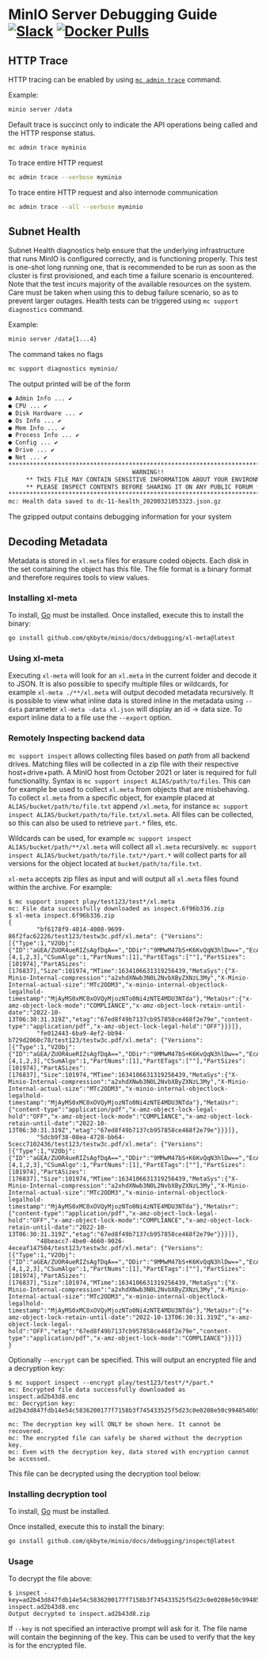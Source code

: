 # MinIO Server Debugging Guide [![Slack](https://slack.min.io/slack?type=svg)](https://slack.min.io) [![Docker Pulls](https://img.shields.io/docker/pulls/minio/minio.svg?maxAge=604800)](https://hub.docker.com/r/minio/minio/)

## HTTP Trace

HTTP tracing can be enabled by using [`mc admin trace`](https://github.com/minio/mc/blob/master/docs/minio-admin-complete-guide.md#command-trace---display-minio-server-http-trace) command.

Example:

```sh
minio server /data
```

Default trace is succinct only to indicate the API operations being called and the HTTP response status.

```sh
mc admin trace myminio
```

To trace entire HTTP request

```sh
mc admin trace --verbose myminio
```

To trace entire HTTP request and also internode communication

```sh
mc admin trace --all --verbose myminio
```

## Subnet Health

Subnet Health diagnostics help ensure that the underlying infrastructure that runs MinIO is configured correctly, and is functioning properly. This test is one-shot long running one, that is recommended to be run as soon as the cluster is first provisioned, and each time a failure scenario is encountered. Note that the test incurs majority of the available resources on the system. Care must be taken when using this to debug failure scenario, so as to prevent larger outages. Health tests can be triggered using `mc support diagnostics` command.

Example:

```sh
minio server /data{1...4}
```

The command takes no flags

```sh
mc support diagnostics myminio/
```

The output printed will be of the form

```sh
● Admin Info ... ✔ 
● CPU ... ✔ 
● Disk Hardware ... ✔ 
● Os Info ... ✔ 
● Mem Info ... ✔ 
● Process Info ... ✔ 
● Config ... ✔ 
● Drive ... ✔ 
● Net ... ✔ 
*********************************************************************************
                                   WARNING!!
     ** THIS FILE MAY CONTAIN SENSITIVE INFORMATION ABOUT YOUR ENVIRONMENT ** 
     ** PLEASE INSPECT CONTENTS BEFORE SHARING IT ON ANY PUBLIC FORUM **
*********************************************************************************
mc: Health data saved to dc-11-health_20200321053323.json.gz
```

The gzipped output contains debugging information for your system

## Decoding Metadata

Metadata is stored in `xl.meta` files for erasure coded objects. Each disk in the set containing the object has this file. The file format is a binary format and therefore requires tools to view values.

### Installing xl-meta

To install, [Go](https://golang.org/dl/) must be installed. Once installed, execute this to install the binary:

```bash
go install github.com/qkbyte/minio/docs/debugging/xl-meta@latest
```

### Using xl-meta

Executing `xl-meta` will look for an `xl.meta` in the current folder and decode it to JSON. It is also possible to specify multiple files or wildcards, for example `xl-meta ./**/xl.meta` will output decoded metadata recursively. It is possible to view what inline data is stored inline in the metadata using `--data` parameter `xl-meta -data xl.json` will display an id -> data size. To export inline data to a file use the `--export` option.

### Remotely Inspecting backend data

`mc support inspect` allows collecting files based on *path* from all backend drives. Matching files will be collected in a zip file with their respective host+drive+path. A MinIO host from October 2021 or later is required for full functionality. Syntax is `mc support inspect ALIAS/path/to/files`. This can for example be used to collect `xl.meta` from objects that are misbehaving. To collect `xl.meta` from a specific object, for example placed at `ALIAS/bucket/path/to/file.txt` append `/xl.meta`, for instance `mc support inspect ALIAS/bucket/path/to/file.txt/xl.meta`. All files can be collected, so this can also be used to retrieve `part.*` files, etc.

Wildcards can be used, for example `mc support inspect ALIAS/bucket/path/**/xl.meta` will collect all `xl.meta` recursively. `mc support inspect ALIAS/bucket/path/to/file.txt/*/part.*` will collect parts for all versions for the object located at `bucket/path/to/file.txt`.

`xl-meta` accepts zip files as input and will output all `xl.meta` files found within the archive. For example:

```
$ mc support inspect play/test123/test*/xl.meta
mc: File data successfully downloaded as inspect.6f96b336.zip
$ xl-meta inspect.6f96b336.zip
{
        "bf6178f9-4014-4008-9699-86f2fac62226/test123/testw3c.pdf/xl.meta": {"Versions":[{"Type":1,"V2Obj":{"ID":"aGEA/ZUOR4ueRIZsAgfDqA==","DDir":"9MMwM47bS+K6KvQqN3hlDw==","EcAlgo":1,"EcM":2,"EcN":2,"EcBSize":1048576,"EcIndex":4,"EcDist":[4,1,2,3],"CSumAlgo":1,"PartNums":[1],"PartETags":[""],"PartSizes":[101974],"PartASizes":[176837],"Size":101974,"MTime":1634106631319256439,"MetaSys":{"X-Minio-Internal-compression":"a2xhdXNwb3N0L2NvbXByZXNzL3My","X-Minio-Internal-actual-size":"MTc2ODM3","x-minio-internal-objectlock-legalhold-timestamp":"MjAyMS0xMC0xOVQyMjozNTo0Ni4zNTE4MDU3NTda"},"MetaUsr":{"x-amz-object-lock-mode":"COMPLIANCE","x-amz-object-lock-retain-until-date":"2022-10-13T06:30:31.319Z","etag":"67ed8f49b7137cb957858ce468f2e79e","content-type":"application/pdf","x-amz-object-lock-legal-hold":"OFF"}}}]},
        "fe012443-6ba9-4ef2-bb94-b729d2060c78/test123/testw3c.pdf/xl.meta": {"Versions":[{"Type":1,"V2Obj":{"ID":"aGEA/ZUOR4ueRIZsAgfDqA==","DDir":"9MMwM47bS+K6KvQqN3hlDw==","EcAlgo":1,"EcM":2,"EcN":2,"EcBSize":1048576,"EcIndex":1,"EcDist":[4,1,2,3],"CSumAlgo":1,"PartNums":[1],"PartETags":[""],"PartSizes":[101974],"PartASizes":[176837],"Size":101974,"MTime":1634106631319256439,"MetaSys":{"X-Minio-Internal-compression":"a2xhdXNwb3N0L2NvbXByZXNzL3My","X-Minio-Internal-actual-size":"MTc2ODM3","x-minio-internal-objectlock-legalhold-timestamp":"MjAyMS0xMC0xOVQyMjozNTo0Ni4zNTE4MDU3NTda"},"MetaUsr":{"content-type":"application/pdf","x-amz-object-lock-legal-hold":"OFF","x-amz-object-lock-mode":"COMPLIANCE","x-amz-object-lock-retain-until-date":"2022-10-13T06:30:31.319Z","etag":"67ed8f49b7137cb957858ce468f2e79e"}}}]},
        "5dcb9f38-08ea-4728-bb64-5cecc7102436/test123/testw3c.pdf/xl.meta": {"Versions":[{"Type":1,"V2Obj":{"ID":"aGEA/ZUOR4ueRIZsAgfDqA==","DDir":"9MMwM47bS+K6KvQqN3hlDw==","EcAlgo":1,"EcM":2,"EcN":2,"EcBSize":1048576,"EcIndex":2,"EcDist":[4,1,2,3],"CSumAlgo":1,"PartNums":[1],"PartETags":[""],"PartSizes":[101974],"PartASizes":[176837],"Size":101974,"MTime":1634106631319256439,"MetaSys":{"X-Minio-Internal-compression":"a2xhdXNwb3N0L2NvbXByZXNzL3My","X-Minio-Internal-actual-size":"MTc2ODM3","x-minio-internal-objectlock-legalhold-timestamp":"MjAyMS0xMC0xOVQyMjozNTo0Ni4zNTE4MDU3NTda"},"MetaUsr":{"content-type":"application/pdf","x-amz-object-lock-legal-hold":"OFF","x-amz-object-lock-mode":"COMPLIANCE","x-amz-object-lock-retain-until-date":"2022-10-13T06:30:31.319Z","etag":"67ed8f49b7137cb957858ce468f2e79e"}}}]},
        "48beacc7-4be0-4660-9026-4eceaf147504/test123/testw3c.pdf/xl.meta": {"Versions":[{"Type":1,"V2Obj":{"ID":"aGEA/ZUOR4ueRIZsAgfDqA==","DDir":"9MMwM47bS+K6KvQqN3hlDw==","EcAlgo":1,"EcM":2,"EcN":2,"EcBSize":1048576,"EcIndex":3,"EcDist":[4,1,2,3],"CSumAlgo":1,"PartNums":[1],"PartETags":[""],"PartSizes":[101974],"PartASizes":[176837],"Size":101974,"MTime":1634106631319256439,"MetaSys":{"X-Minio-Internal-compression":"a2xhdXNwb3N0L2NvbXByZXNzL3My","X-Minio-Internal-actual-size":"MTc2ODM3","x-minio-internal-objectlock-legalhold-timestamp":"MjAyMS0xMC0xOVQyMjozNTo0Ni4zNTE4MDU3NTda"},"MetaUsr":{"x-amz-object-lock-retain-until-date":"2022-10-13T06:30:31.319Z","x-amz-object-lock-legal-hold":"OFF","etag":"67ed8f49b7137cb957858ce468f2e79e","content-type":"application/pdf","x-amz-object-lock-mode":"COMPLIANCE"}}}]}
}
```

Optionally `--encrypt` can be specified. This will output an encrypted file and a decryption key:

```
$ mc support inspect --encrypt play/test123/test*/*/part.*
mc: Encrypted file data successfully downloaded as inspect.ad2b43d8.enc
mc: Decryption key: ad2b43d847fdb14e54c5836200177f7158b3f745433525f5d23c0e0208e50c9948540b54

mc: The decryption key will ONLY be shown here. It cannot be recovered.
mc: The encrypted file can safely be shared without the decryption key.
mc: Even with the decryption key, data stored with encryption cannot be accessed.
```

This file can be decrypted using the decryption tool below:

### Installing decryption tool

To install, [Go](https://golang.org/dl/) must be installed.

Once installed, execute this to install the binary:

```bash
go install github.com/qkbyte/minio/docs/debugging/inspect@latest
```

### Usage

To decrypt the file above:

```
$ inspect -key=ad2b43d847fdb14e54c5836200177f7158b3f745433525f5d23c0e0208e50c9948540b54 inspect.ad2b43d8.enc
Output decrypted to inspect.ad2b43d8.zip
```

If `--key` is not specified an interactive prompt will ask for it. The file name will contain the beginning of the key. This can be used to verify that the key is for the encrypted file.
